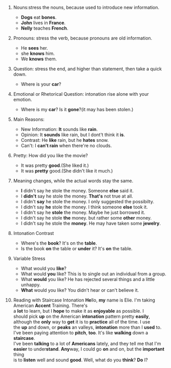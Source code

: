 1. Nouns:stress the nouns, because used to introduce new information.
    - **Dogs** eat **bones**.
    - **John** lives in **France**.
    - **Nelly** teaches **French**.

2. Pronouns: stress the verb, because pronouns are old information.
    - He **sees** her. 
    - she **knows** him. 
    - We **knows** them. 

3. Question: stress the end, and higher than statement, then take a quick down.
    - Where is your **car**?

4. Emotional or Rhetorical Question: intonation rise alone with your emotion. 
    - Where is my **car**? Is it **gone**?(it may has been stolen.)

5. Main Reasons:
    - New Information: **It** sounds like **rain**.
    - Opinion: It **sounds** like rain, but I dont't think it **is**.
    - Contrast: He **like** rain, but he **hates** snow.
    - Can't: I **can't rain** when there're no clouds.

6. Pretty: How did you like the movie?
    - It was pretty **good**.(She liked it.)
    - It was **pretty** good.(She didn't like it much.)

7. Meaning changes, while the actual words stay the same.
    - **I** didn't say he stole the money. Someone **else** said it.
    - I **didn't** say he stole the money. **That's** not true at all.
    - I didn't **say** he stole the money. I only suggested the possibilty.
    - I didn't say **he** stole the money. I think someone **else** took it.
    - I didn't say he **stole** the money. Maybe he just borrowed it.
    - I didn't say he stole **the** money. but rather some **other** money.
    - I didn't say he stole the **money**. He may have taken some **jewelry**.

8. Intonation Contrast
    - Where's the **book**? It's on the **table**.
    - Is the book **on** the table or **under** it? It's **on** the table.

9. Variable Stress
    - What would you **like**? 
    - What would **you** like? This is to single out an individual from a group.
    - What **would** you like? He has rejected several things and a little unhappy.
    - **What** would you like? You didn't hear or can't believe it.

10. Reading with Staircase Intonation
**He**llo, **my** name is Elie. I'm taking American **Accent** Training. There's  
a **lot** to learn, but I **hope** to make it as **enjoyable** as possible. I  
should pick **up** on the American **intonation** pattern pretty **easily**,  
although the **only** way to **get** it is to **practice** all of the time. I use  
the **up** and down, or **peaks** an valleys, **intonation** more than I **used** to.  
I've been paying attention to **pitch**, **too**. It's like **walking** down a **staircase**.  
I've been **talking** to a lot of **Americans** lately, and they tell me that I'm  
**easier** to under**stand**. **Any**way, I could go **on** and on, but the **important** thing  
is to **listen** well and sound **good**. Well, what do you **think**? **Do** I?  

